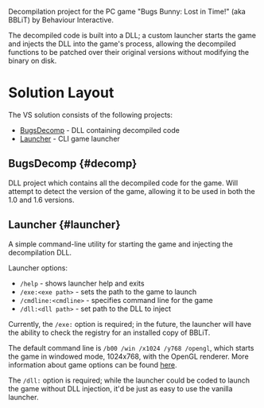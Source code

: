 
Decompilation project for the PC game "Bugs Bunny: Lost in Time!" (aka BBLiT)
by Behaviour Interactive.

The decompiled code is built into a DLL; a custom launcher starts the game and
injects the DLL into the game's process, allowing the decompiled functions to be
patched over their original versions without modifying the binary on disk.

# Solution Layout

The VS solution consists of the following projects:
- [BugsDecomp](#decomp) - DLL containing decompiled code
- [Launcher](#launcher) - CLI game launcher

## BugsDecomp {#decomp}

DLL project which contains all the decompiled code for the game. Will attempt to
detect the version of the game, allowing it to be used in both the 1.0 and 1.6
versions.

## Launcher {#launcher}

A simple command-line utility for starting the game and injecting the
decompilation DLL.

Launcher options:
- `/help` - shows launcher help and exits
- `/exe:<exe path>` - sets the path to the game to launch
- `/cmdline:<cmdline>` - specifies command line for the game
- `/dll:<dll path>` - set path to the DLL to inject

Currently, the `/exe:` option is required; in the future, the launcher will have
the ability to check the registry for an installed copy of BBLiT.

The default command line is `/b00 /win /x1024 /y768 /opengl`, which starts the
game in windowed mode, 1024x768, with the OpenGL renderer. More information
about game options can be found [here](doc\internals.md#options).

The `/dll:` option is required; while the launcher could be coded to launch the
game without DLL injection, it'd be just as easy to use the vanilla launcher.
